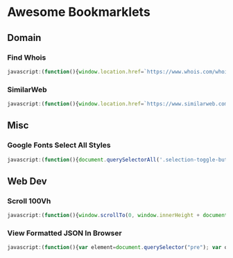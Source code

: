 # Awesome Bookmarklets

## Domain

### Find Whois
```js
javascript:(function(){window.location.href=`https://www.whois.com/whois/${window.location.hostname}`})();
```

### SimilarWeb
```js
javascript:(function(){window.location.href=`https://www.similarweb.com/website/${window.location.hostname}/`})();
```
## Misc

### Google Fonts Select All Styles
```js
javascript:(function(){document.querySelectorAll('.selection-toggle-button').forEach(e => e.click())})();
```

## Web Dev

### Scroll 100Vh
```js
javascript:(function(){window.scrollTo(0, window.innerHeight + document.documentElement.scrollTop)})();
```

### View Formatted JSON In Browser
```js
javascript:(function(){var element=document.querySelector("pre"); var obj=JSON.parse(element.innerText); element.innerHTML=JSON.stringify(obj,undefined,2);})();
```
